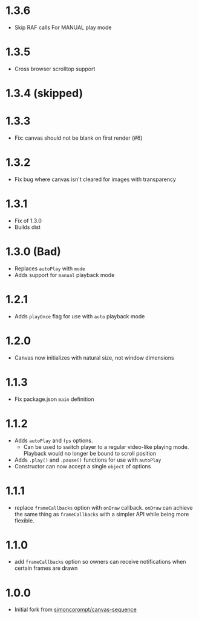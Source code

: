 # 1.3.6

* Skip RAF calls For MANUAL play mode

# 1.3.5

* Cross browser scrolltop support

# 1.3.4 (skipped)

# 1.3.3

* Fix: canvas should not be blank on first render (#6)

# 1.3.2

* Fix bug where canvas isn't cleared for images with transparency

# 1.3.1

* Fix of 1.3.0
* Builds dist

# 1.3.0 (Bad)

* Replaces `autoPlay` with `mode`
* Adds support for `manual` playback mode

# 1.2.1

* Adds `playOnce` flag for use with `auto` playback mode

# 1.2.0

* Canvas now initializes with natural size, not window dimensions

# 1.1.3

* Fix package.json `main` definition

# 1.1.2

* Adds `autoPlay` and `fps` options.
  * Can be used to switch player to a regular video-like playing mode. Playback
would no longer be bound to scroll position
* Adds `.play()` and `.pause()` functions for use with `autoPlay`
* Constructor can now accept a single `object` of options

# 1.1.1

* replace `frameCallbacks` option with `onDraw` callback. `onDraw` can achieve
the same thing as `frameCallbacks` with a simpler API while being more flexible.

# 1.1.0

* add `frameCallbacks` option so owners can receive notifications when certain
frames are drawn

# 1.0.0

* Initial fork from [simoncorompt/canvas-sequence](https://github.com/simoncorompt/canvas-sequence)
